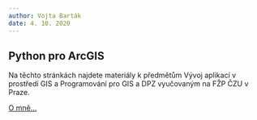 ```yaml
---
author: Vojta Barták
date: 4. 10. 2020
---
```


## Python pro ArcGIS

Na těchto stránkách najdete materiály k předmětům Vývoj aplikací v prostředí GIS a Programování pro GIS a DPZ vyučovaným na FŽP ČZU v Praze.

[O mně...](#about_me.md)